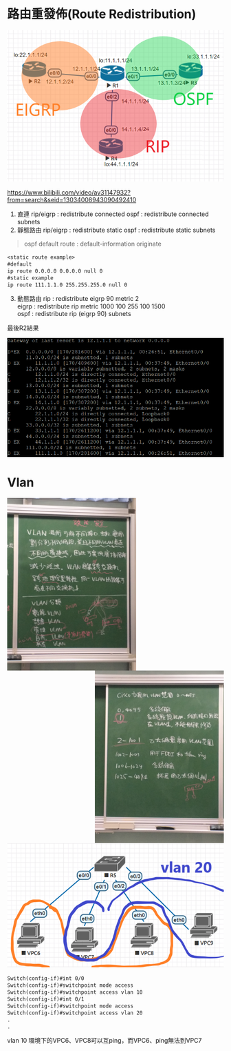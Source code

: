 # 路由重發佈(Route Redistribution)

![](image/20191119b.png)

https://www.bilibili.com/video/av31147932?from=search&seid=13034008943090492410

1. 直連
    rip/eigrp : redistribute connected
    ospf : redistribute connected subnets
2. 靜態路由
    rip/eigrp : redistribute static
    ospf : redistribute static subnets
> ospf default route : default-information originate
```
<static route example>
#default 
ip route 0.0.0.0 0.0.0.0 null 0
#static example
ip route 111.1.1.0 255.255.255.0 null 0
```

3. 動態路由
rip : redistribute eigrp 90 metric 2  
eigrp :  redistribute rip metric 1000 100 255 100 1500   
ospf : redistribute rip (eigrp 90) subnets 

最後R2結果

![](image/20191119cc.PNG)


# Vlan
<img src="image/20191119d.jpg" width = "300"  align="left"/>
<img src="image/20191119e.jpg" width = "300"  align="right"/>

![](image/20191119f.PNG)
```
Switch(config-if)#int 0/0
Switch(config-if)#switchpoint mode access
Switch(config-if)#switchpoint access vlan 10
Switch(config-if)#int 0/1
Switch(config-if)#switchpoint mode access
Switch(config-if)#switchpoint access vlan 20
.
.
```
vlan 10 環境下的VPC6、VPC8可以互ping，而VPC6、ping無法到VPC7
